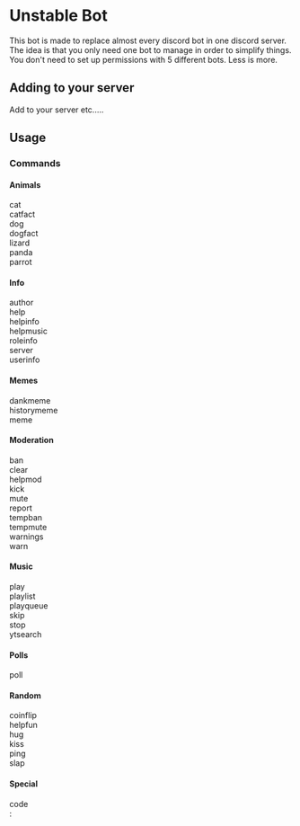 # Unstable Bot
This bot is made to replace almost every discord bot in one discord server.
The idea is that you only need one bot to manage in order to simplify things. You don't need to set up permissions with
5 different bots. Less is more.

## Adding to your server
Add to your server etc.....

## Usage
### Commands
#### Animals
cat  
catfact  
dog  
dogfact  
lizard  
panda  
parrot  
#### Info
author  
help  
helpinfo  
helpmusic  
roleinfo  
server  
userinfo  
#### Memes  
dankmeme  
historymeme  
meme  
#### Moderation  
ban  
clear  
helpmod  
kick  
mute  
report  
tempban  
tempmute  
warnings  
warn  
#### Music  
play  
playlist  
playqueue  
skip  
stop  
ytsearch  
#### Polls  
poll  
#### Random  
coinflip  
helpfun  
hug  
kiss  
ping  
slap  
#### Special  
code  
:
